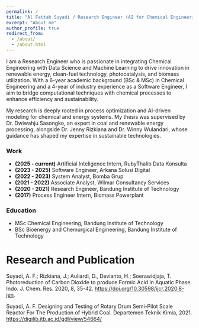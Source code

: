 ```yaml
---
permalink: /
title: "Al Fattah Suyadi / Research Engineer (AI for Chemical Engineering)"
excerpt: "About me"
author_profile: true
redirect_from: 
  - /about/
  - /about.html
---
```


I am a Research Engineer who is passionate in integrating Chemical Engineering with Data Science and Machine Learning to drive innovation in renewable energy, clean-fuel technology, photocatalysis, and biomass utilization. With a 6-year academic background (BSc & MSc) in Chemical Engineering and a 4-year of industry experience as a Software Engineer, I aim to bridge computational techniques with chemical processes to enhance efficiency and sustainability.

My research is deeply rooted in process optimization and AI-driven modeling for chemical and energy systems. My thesis was supervised by Dr. Dwiwahju Sasongko, an expert in coal and renewable energy processing, alongside Dr. Jenny Rizkiana and Dr. Winny Wulandari, whose guidance has shaped my expertise in sustainable technologies.

### Work
 - **(2025 - current)** Artificial Inteligence Intern, RubyThalib Data Konsulta
 - **(2023 - 2025)** Software Engineer, Arkana Solusi Digital
 - **(2022 - 2023)** System Analyst, Bomba Grup
 - **(2021 - 2022)** Associate Analyst, Wilmar Consultancy Services
 - **(2020 - 2021)** Research Engineer, Bandung Institute of Technology
 - **(2017)** Process Engineer Intern, Biomass Powerplant

### Education
 - MSc Chemical Engineering, Bandung Institute of Technology
 - BSc Bioenergy and Chemurgical Engineering, Bandung Institute of Technology

# Research and Publication

Suyadi, A. F.; Rizkiana, J.; Auliardi, D., Devianto, H.; Soerawidjaja, T. Photoreduction of Carbon Dioxide to produce Formic Acid in Aquatic Phase. Indo. J. Chem. Res. 2020, 8, 35-42. https://doi.org/10.30598/ijcr.2020.8-jen.

Suyadi, A. F. Designing and Testing of Rotary Drum Semi-Pilot Scale Reactor For The Production of Hybrid Coal. Departemen Teknik Kimia, 2021. https://digilib.itb.ac.id/gdl/view/54664/
